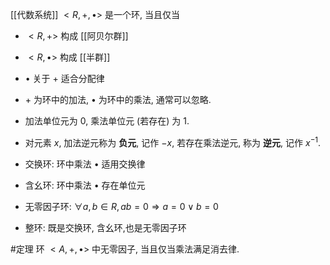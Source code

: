 [[代数系统]] $<R, +, \bullet>$ 是一个环, 当且仅当
- $<R, +>$ 构成 [[阿贝尔群]]
- $<R, \bullet>$ 构成 [[半群]]
- $\bullet$ 关于 $+$ 适合分配律

- $+$ 为环中的加法, $\bullet$ 为环中的乘法, 通常可以忽略.
- 加法单位元为 0, 乘法单位元 (若存在) 为 1. 
- 对元素 $x$, 加法逆元称为 **负元**, 记作 $-x$, 若存在乘法逆元, 称为 **逆元**, 记作 $x^{-1}$. 

- 交换环: 环中乘法 $\bullet$ 适用交换律
- 含幺环: 环中乘法 $\bullet$ 存在单位元
- 无零因子环: $\forall a, b \in R, ab = 0 \Rightarrow a=0 \lor b = 0$
- 整环: 既是交换环, 含幺环,也是无零因子环

#定理 环 $<A, +, \bullet>$ 中无零因子, 当且仅当乘法满足消去律. 

